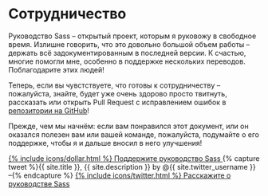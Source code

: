 
# Сотрудничество

Руководство Sass – открытый проект, которым я руковожу в свободное время. Излишне говорить, что это довольно большой объем работы – держать всё задокументированным в последней версии. К счастью, многие помогли мне, особенно в поддержке <label for="aside-toggle" class="link-like">нескольких переводов</label>. Поблагодарите этих людей!

Теперь, если вы чувстствуете, что готовы к сотрудничеству – пожалуйста, знайте, будет уже очень здорово просто твитнуть, рассказать или открыть Pull Request с исправлением ошибок в [репозитории на GitHub](https://github.com/HugoGiraudel/sass-guidelines)!

Прежде, чем мы начнём: если вам понравился этот документ, или он оказался полезен вам или вашей команде, пожалуйста, подумайте о его поддержке, чтобы я и дальше вносил в него улучшения!

<div class="button-wrapper">
  <a href="https://gum.co/sass-guidelines" target="_blank" class="button">
    {% include icons/dollar.html %}
    Поддержите руководство Sass
  </a>
  {% capture tweet %}{{ site.title }}, {{ site.description }} by @{{ site.twitter_username }} –{% endcapture %}
  <a href="https://twitter.com/share?text={{ tweet | cgi_escape }}&url={{ site.url }}" target="_blank" class="button">
    {% include icons/twitter.html %}
    Расскажите о руководстве Sass
  </a>
</div>

